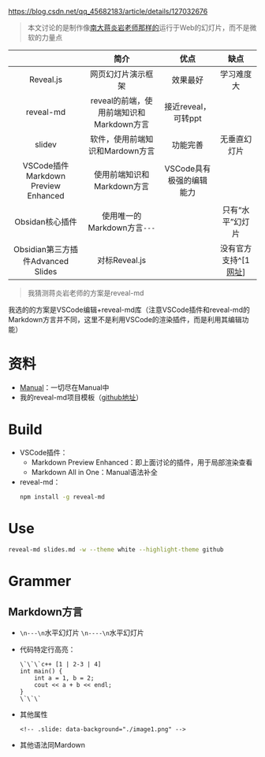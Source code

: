 https://blog.csdn.net/qq_45682183/article/details/127032676


>本文讨论的是制作像[南大蒋炎岩老师那样的](http://jyywiki.cn/OS/2022/slides/1.slides#/)运行于Web的幻灯片，而不是微软的力量点

|                                     |                   简介                   |           优点           |       缺点       |
|:-----------------------------------:|:----------------------------------------:|:------------------------:|:----------------:|
|              Reveal.js              |            网页幻灯片演示框架            |         效果最好         |    学习难度大    |
|              reveal-md              | reveal的前端，使用前端知识和Markdown方言 |   接近reveal，可转ppt    |                  |
|               slidev                |     软件，使用前端知识和Mardown方言      |         功能完善         |   无垂直幻灯片   |
| VSCode插件Markdown Preview Enhanced |        使用前端知识和Markdown方言        | VSCode具有极强的编辑能力 |                  |
|           Obsidan核心插件           |       使用唯一的Markdown方言`---`        |                          | 只有“水平”幻灯片 |
|  Obsidian第三方插件Advanced Slides  |              对标Reveal.js               |                          |   没有官方支持^[1 [网址](https://forum.obsidian.md/t/advanced-slides-create-markdown-based-reveal-js-presentations-in-obsidian/28243/200)]   |
>我猜测蒋炎岩老师的方案是reveal-md

我选的的方案是VSCode编辑+reveal-md库（注意VSCode插件和reveal-md的Markdown方言并不同，这里不是利用VSCode的渲染插件，而是利用其编辑功能）

# 资料
+ [Manual](https://github.com/webpro/reveal-md)：一切尽在Manual中
+ 我的reveal-md项目模板（[github地址](https://github.com/zweix123/code-tutor)）

# Build

+ VSCode插件：
	+ Markdown Preview Enhanced：即上面讨论的插件，用于局部渲染查看
	+ Markdown All in One：Manual语法补全
+ reveal-md：
	```bash
	npm install -g reveal-md
	```

# Use

```bash
reveal-md slides.md -w --theme white --highlight-theme github
```

# Grammer

## Markdown方言

+ `\n---\n`水平幻灯片
	`\n----\n`水平幻灯片

+ 代码特定行高亮：
	```
	\`\`\`c++ [1 | 2-3 | 4]
	int main() {
		int a = 1, b = 2;
		cout << a + b << endl;
	}
	\`\`\`
	```

+ 其他属性
	```
	<!-- .slide: data-background="./image1.png" -->
	```

+ 其他语法同Mardown
